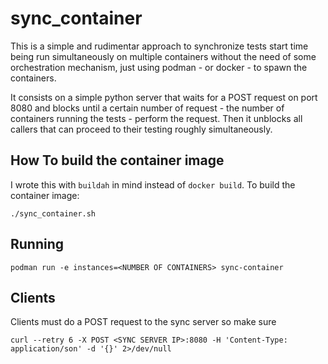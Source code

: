 # sync_container

This is a simple and rudimentar approach to synchronize tests start time being run simultaneously on multiple containers without the need of
some orchestration mechanism, just using podman - or docker - to spawn the containers.

It consists on a simple python server that waits for a POST request on port 8080 and blocks until a certain number of request - the number
of containers running the tests - perform the request. Then it unblocks all callers that can proceed to their testing roughly simultaneously.


## How To build the container image

I wrote this with `buildah` in mind instead of `docker build`. To build the container image:

```
./sync_container.sh
```

## Running

```
podman run -e instances=<NUMBER OF CONTAINERS> sync-container
```

## Clients

Clients must do a POST request to the sync server so make sure 

```
curl --retry 6 -X POST <SYNC SERVER IP>:8080 -H 'Content-Type: application/son' -d '{}' 2>/dev/null
```
